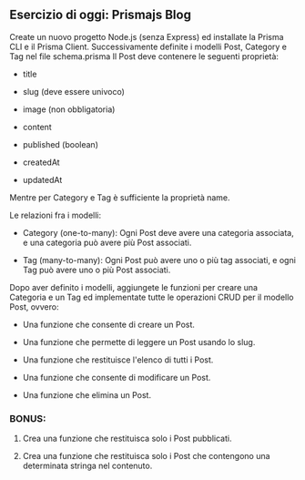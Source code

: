 ## Esercizio di oggi: Prismajs Blog

Create un nuovo progetto Node.js (senza Express) ed installate la Prisma CLI e il Prisma Client. Successivamente definite i modelli Post, Category e Tag nel file schema.prisma Il Post deve contenere le seguenti proprietà:

- title

- slug (deve essere univoco)

- image (non obbligatoria)

- content

- published (boolean)

- createdAt

- updatedAt

Mentre per Category e Tag è sufficiente la proprietà name.

Le relazioni fra i modelli:

- Category (one-to-many): Ogni Post deve avere una categoria associata, e una categoria può avere più Post associati.

- Tag (many-to-many): Ogni Post può avere uno o più tag associati, e ogni Tag può avere uno o più Post associati.

Dopo aver definito i modelli, aggiungete le funzioni per creare una Categoria e un Tag ed implementate tutte le operazioni CRUD per il modello Post, ovvero:

- Una funzione che consente di creare un Post.

- Una funzione che permette di leggere un Post usando lo slug.

- Una funzione che restituisce l'elenco di tutti i Post.

- Una funzione che consente di modificare un Post.

- Una funzione che elimina un Post.

### BONUS:

1. Crea una funzione che restituisca solo i Post pubblicati.

2. Crea una funzione che restituisca solo i Post che contengono una determinata stringa nel contenuto.